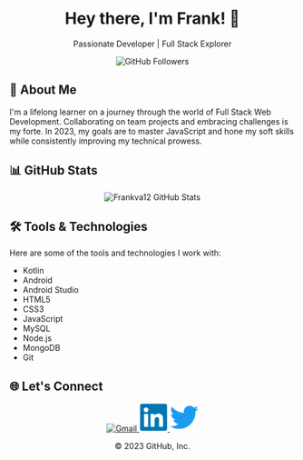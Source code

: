 <div align="center">
  <h1>Hey there, I'm Frank! 👋</h1>
  <p>Passionate Developer | Full Stack Explorer</p>
</div>

<p align="center">
  <img src="https://img.shields.io/github/followers/Frankva12?style=social" alt="GitHub Followers">
</p>

## 🌱 About Me

I'm a lifelong learner on a journey through the world of Full Stack Web Development. Collaborating on team projects and embracing challenges is my forte. In 2023, my goals are to master JavaScript and hone my soft skills while consistently improving my technical prowess.

## 📊 GitHub Stats

<div align="center">
  <img src="https://github-readme-stats.vercel.app/api?username=Frankva12&show_icons=true&theme=calm&hide=contribs,stars" alt="Frankva12 GitHub Stats">
</div>

## 🛠️ Tools & Technologies

Here are some of the tools and technologies I work with:

- Kotlin
- Android
- Android Studio
- HTML5
- CSS3
- JavaScript
- MySQL
- Node.js
- MongoDB
- Git
<!-- Add more technologies as needed -->

## 🌐 Let's Connect

<div align="center">
  <a href="mailto:stanleyvasconcelos0@gmail.com"> 
    <img src="https://img.icons8.com/color/344/gmail-new.png" alt="Gmail" width="50" height="50"/>
  </a>
  <a href="https://www.linkedin.com/in/francisco-vasconcelos-8a5a371a9/"> 
    <img src="https://github.com/devicons/devicon/blob/master/icons/linkedin/linkedin-original.svg" alt="LinkedIn" width="50" height="50"/>
  </a>
  <a href="https://twitter.com/Frank_va12"> 
    <img src="https://github.com/devicons/devicon/blob/master/icons/twitter/twitter-original.svg" alt="Twitter" width="50" height="50"/>
  </a>
</div>

<p align="center">© 2023 GitHub, Inc.</p>
